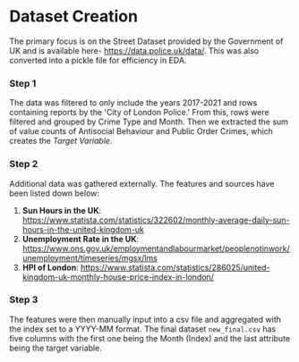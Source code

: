 # Dataset Creation
The primary focus is on the Street Dataset provided by the Government of UK and is available here- https://data.police.uk/data/. This was also converted into a pickle file for efficiency in EDA. 

### Step 1

The data was filtered to only include the years 2017-2021 and rows containing reports by the 'City of London Police.' From this, rows were filtered and grouped by Crime Type and Month. Then we extracted the sum of value counts of Antisocial Behaviour and Public Order Crimes, which creates the *Target Variable*.

### Step 2

Additional data was gathered externally. The features and sources have been listed down below:

1. **Sun Hours in the UK**: https://www.statista.com/statistics/322602/monthly-average-daily-sun-hours-in-the-united-kingdom-uk
2. **Unemployment Rate in the UK**: https://www.ons.gov.uk/employmentandlabourmarket/peoplenotinwork/unemployment/timeseries/mgsx/lms
3. **HPI of London**: https://www.statista.com/statistics/286025/united-kingdom-uk-monthly-house-price-index-in-london/

### Step 3

The features were then manually input into a csv file and aggregated with the index set to a YYYY-MM format. The final dataset `new_final.csv` has five columns with the first one 
being the Month (Index) and the last attribute being the target variable.


